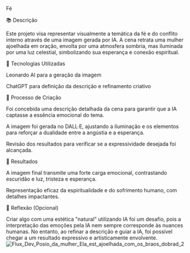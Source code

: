 Fé

📚 Descrição

Este projeto visa representar visualmente a temática da fé e do conflito interno através de uma imagem gerada por IA. A cena retrata uma mulher ajoelhada em oração, envolta por uma atmosfera sombria, mas iluminada por uma luz celestial, simbolizando sua esperança e conexão espiritual.

🤖 Tecnologias Utilizadas

Leonardo AI para a geração da imagem

ChatGPT para definição da descrição e refinamento criativo

🤨 Processo de Criação

Foi concebida uma descrição detalhada da cena para garantir que a IA captasse a essência emocional do tema.

A imagem foi gerada no DALL·E, ajustando a iluminação e os elementos para reforçar a dualidade entre a angústia e a esperança.

Revisão dos resultados para verificar se a expressividade desejada foi alcançada.

🚀 Resultados

A imagem final transmite uma forte carga emocional, contrastando escuridão e luz, tristeza e esperança.

Representação eficaz da espiritualidade e do sofrimento humano, com detalhes impactantes.

💭 Reflexão (Opcional)

Criar algo com uma estética "natural" utilizando IA foi um desafio, pois a interpretação das emoções pela IA nem sempre corresponde às nuances humanas. No entanto, ao refinar a descrição e guiar a IA, foi possível chegar a um resultado expressivo e artisticamente envolvente.
![Flux_Dev_Posio_da_mulher_Ela_est_ajoelhada_com_os_braos_dobrad_2](https://github.com/user-attachments/assets/15d5c265-7f8b-4949-a9af-03ab9f92dab4)
